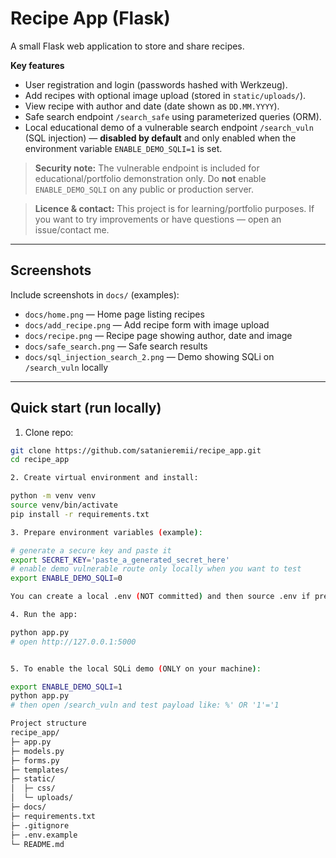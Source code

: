 # Recipe App (Flask)

A small Flask web application to store and share recipes.

**Key features**
- User registration and login (passwords hashed with Werkzeug).
- Add recipes with optional image upload (stored in `static/uploads/`).
- View recipe with author and date (date shown as `DD.MM.YYYY`).
- Safe search endpoint `/search_safe` using parameterized queries (ORM).
- Local educational demo of a vulnerable search endpoint `/search_vuln` (SQL injection) — **disabled by default** and only enabled when the environment variable `ENABLE_DEMO_SQLI=1` is set.

> **Security note:** The vulnerable endpoint is included for educational/portfolio demonstration only. Do **not** enable `ENABLE_DEMO_SQLI` on any public or production server.

> **Licence & contact:** This project is for learning/portfolio purposes.
If you want to try improvements or have questions — open an issue/contact me.

---

## Screenshots

Include screenshots in `docs/` (examples):

- `docs/home.png` — Home page listing recipes  
- `docs/add_recipe.png` — Add recipe form with image upload  
- `docs/recipe.png` — Recipe page showing author, date and image  
- `docs/safe_search.png` — Safe search results  
- `docs/sql_injection_search_2.png` — Demo showing SQLi on `/search_vuln` locally

---

## Quick start (run locally)

1. Clone repo:

```bash
git clone https://github.com/satanieremii/recipe_app.git
cd recipe_app

2. Create virtual environment and install:

python -m venv venv
source venv/bin/activate
pip install -r requirements.txt

3. Prepare environment variables (example):

# generate a secure key and paste it
export SECRET_KEY='paste_a_generated_secret_here'
# enable demo vulnerable route only locally when you want to test
export ENABLE_DEMO_SQLI=0

You can create a local .env (NOT committed) and then source .env if preferred.

4. Run the app:

python app.py
# open http://127.0.0.1:5000


5. To enable the local SQLi demo (ONLY on your machine):

export ENABLE_DEMO_SQLI=1
python app.py
# then open /search_vuln and test payload like: %' OR '1'='1

Project structure
recipe_app/
├─ app.py
├─ models.py
├─ forms.py
├─ templates/
├─ static/
│  ├─ css/
│  └─ uploads/
├─ docs/
├─ requirements.txt
├─ .gitignore
├─ .env.example
└─ README.md